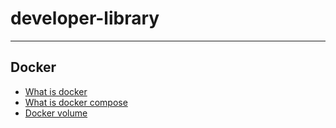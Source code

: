 # developer-library
---
## Docker
 - [What is docker](https://eternalhost.net/blog/razrabotka/chto-takoe-docker?utm_source=google.com&utm_medium=organic&utm_campaign=google.com&utm_referrer=google.com#p0)
 - [What is docker compose](https://eternalhost.net/base/vps-vds/docker-compose-yml)
 - [Docker volume](https://slurm.io/tpost/i5ikrm9fj1-hranenie-dannih-v-docker)
